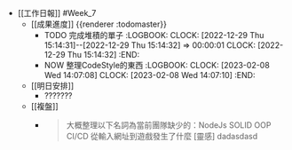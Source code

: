 - [[工作日報]] #Week_7
	- [[成果進度]] {{renderer :todomaster}}
		- TODO 完成堆積的單子
		  :LOGBOOK:
		  CLOCK: [2022-12-29 Thu 15:14:31]--[2022-12-29 Thu 15:14:32] =>  00:00:01
		  CLOCK: [2022-12-29 Thu 15:14:32]
		  :END:
		- NOW 整理CodeStyle的東西
		  :LOGBOOK:
		  CLOCK: [2023-02-08 Wed 14:07:08]
		  CLOCK: [2023-02-08 Wed 14:07:10]
		  :END:
	- [[明日安排]]
		- ???????
	- [[複盤]]
		- > 大概整理以下名詞為當前團隊缺少的：NodeJs SOLID OOP CI/CD 從輸入網址到遊戲發生了什麼 [靈感] dadasdasd
